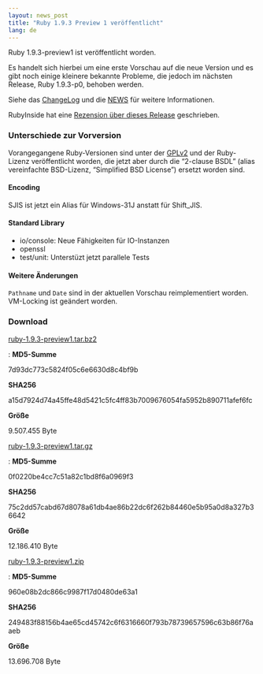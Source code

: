 ```yaml
---
layout: news_post
title: "Ruby 1.9.3 Preview 1 veröffentlicht"
lang: de
---
```


Ruby 1.9.3-preview1 ist veröffentlicht worden.

Es handelt sich hierbei um eine erste Vorschau auf die neue Version und
es gibt noch einige kleinere bekannte Probleme, die jedoch im nächsten
Release, Ruby 1.9.3-p0, behoben werden.

Siehe das [ChangeLog][1] und die [NEWS][2] für weitere Informationen.

RubyInside hat eine [Rezension über dieses Release][3] geschrieben.

### Unterschiede zur Vorversion

Vorangegangene Ruby-Versionen sind unter der [GPLv2][4] und der
Ruby-Lizenz veröffentlicht worden, die jetzt aber durch die “2-clause
BSDL” (alias vereinfachte BSD-Lizenz, “Simplified BSD License”) ersetzt
worden sind.

#### Encoding

SJIS ist jetzt ein Alias für Windows-31J anstatt für Shift\_JIS.

#### Standard Library

* io/console: Neue Fähigkeiten für IO-Instanzen
* openssl
* test/unit: Unterstüzt jetzt parallele Tests

#### Weitere Änderungen

`Pathname` und `Date` sind in der aktuellen Vorschau reimplementiert
worden. VM-Locking ist geändert worden.

### Download

[ruby-1.9.3-preview1.tar.bz2][5]

: **MD5-Summe**
  
  7d93dc773c5824f05c6e6630d8c4bf9b
  
  **SHA256**
  
  a15d7924d74a45ffe48d5421c5fc4ff83b7009676054fa5952b890711afef6fc
  
  **Größe**
  
  9\.507.455 Byte

[ruby-1.9.3-preview1.tar.gz][6]

: **MD5-Summe**
  
  0f0220be4cc7c51a82c1bd8f6a0969f3
  
  **SHA256**
  
  75c2dd57cabd67d8078a61db4ae86b22dc6f262b84460e5b95a0d8a327b36642
  
  **Größe**
  
  12\.186.410 Byte

[ruby-1.9.3-preview1.zip][7]

: **MD5-Summe**
  
  960e08b2dc866c9987f17d0480de63a1
  
  **SHA256**
  
  249483f88156b4ae65cd45742c6f6316660f793b78739657596c63b86f76aaeb
  
  **Größe**
  
  13\.696.708 Byte



[1]: http://svn.ruby-lang.org/repos/ruby/tags/v1_9_3_preview1/ChangeLog 
[2]: http://svn.ruby-lang.org/repos/ruby/tags/v1_9_3_preview1/NEWS 
[3]: http://www.rubyinside.com/ruby-1-9-3-preview-1-released-5229.html 
[4]: http://www.gnu.org/licenses/old-licenses/gpl-2.0.html 
[5]: ftp://ftp.ruby-lang.org/pub/ruby/1.9/ruby-1.9.3-preview1.tar.bz2 
[6]: ftp://ftp.ruby-lang.org/pub/ruby/1.9/ruby-1.9.3-preview1.tar.gz 
[7]: ftp://ftp.ruby-lang.org/pub/ruby/1.9/ruby-1.9.3-preview1.zip 
